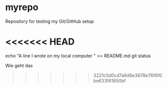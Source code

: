 # myrepo
Repository for testing my Git/GitHub setup

<<<<<<< HEAD
=======
echo "A line I wrote on my local computer  " >> README.md
git status

Wie geht das
>>>>>>> 3221c5d0cd7a6d6e3678e76f6f0be633f61850bf
